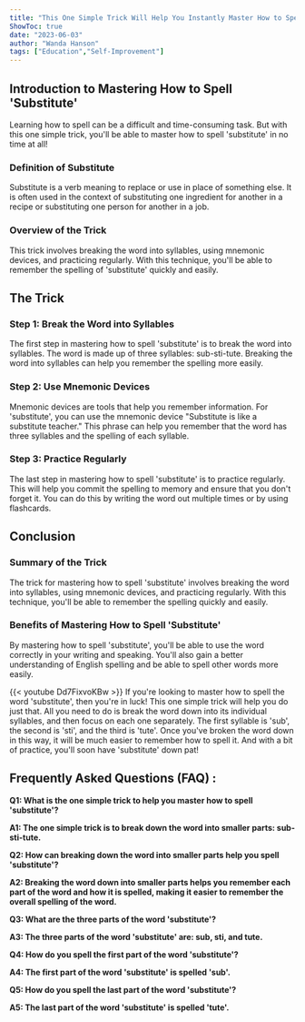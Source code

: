 ```yaml
---
title: "This One Simple Trick Will Help You Instantly Master How to Spell 'Substitute'!"
ShowToc: true 
date: "2023-06-03"
author: "Wanda Hanson" 
tags: ["Education","Self-Improvement"]
---
```

## Introduction to Mastering How to Spell 'Substitute'

Learning how to spell can be a difficult and time-consuming task. But with this one simple trick, you'll be able to master how to spell 'substitute' in no time at all! 

### Definition of Substitute

Substitute is a verb meaning to replace or use in place of something else. It is often used in the context of substituting one ingredient for another in a recipe or substituting one person for another in a job. 

### Overview of the Trick

This trick involves breaking the word into syllables, using mnemonic devices, and practicing regularly. With this technique, you'll be able to remember the spelling of 'substitute' quickly and easily. 

## The Trick

### Step 1: Break the Word into Syllables

The first step in mastering how to spell 'substitute' is to break the word into syllables. The word is made up of three syllables: sub-sti-tute. Breaking the word into syllables can help you remember the spelling more easily. 

### Step 2: Use Mnemonic Devices

Mnemonic devices are tools that help you remember information. For 'substitute', you can use the mnemonic device "Substitute is like a substitute teacher." This phrase can help you remember that the word has three syllables and the spelling of each syllable. 

### Step 3: Practice Regularly

The last step in mastering how to spell 'substitute' is to practice regularly. This will help you commit the spelling to memory and ensure that you don't forget it. You can do this by writing the word out multiple times or by using flashcards. 

## Conclusion

### Summary of the Trick

The trick for mastering how to spell 'substitute' involves breaking the word into syllables, using mnemonic devices, and practicing regularly. With this technique, you'll be able to remember the spelling quickly and easily. 

### Benefits of Mastering How to Spell 'Substitute'

By mastering how to spell 'substitute', you'll be able to use the word correctly in your writing and speaking. You'll also gain a better understanding of English spelling and be able to spell other words more easily.

{{< youtube Dd7FixvoKBw >}} 
If you're looking to master how to spell the word 'substitute', then you're in luck! This one simple trick will help you do just that. All you need to do is break the word down into its individual syllables, and then focus on each one separately. The first syllable is 'sub', the second is 'sti', and the third is 'tute'. Once you've broken the word down in this way, it will be much easier to remember how to spell it. And with a bit of practice, you'll soon have 'substitute' down pat!

## Frequently Asked Questions (FAQ) :
**Q1: What is the one simple trick to help you master how to spell 'substitute'?**

**A1: The one simple trick is to break down the word into smaller parts: sub-sti-tute.**

**Q2: How can breaking down the word into smaller parts help you spell 'substitute'?**

**A2: Breaking the word down into smaller parts helps you remember each part of the word and how it is spelled, making it easier to remember the overall spelling of the word.**

**Q3: What are the three parts of the word 'substitute'?**

**A3: The three parts of the word 'substitute' are: sub, sti, and tute.**

**Q4: How do you spell the first part of the word 'substitute'?**

**A4: The first part of the word 'substitute' is spelled 'sub'.**

**Q5: How do you spell the last part of the word 'substitute'?**

**A5: The last part of the word 'substitute' is spelled 'tute'.**





